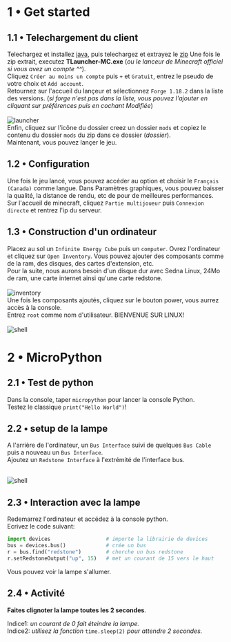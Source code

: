 # 1 • Get started

## 1.1 • Telechargement du client

Telechargez et installez [java](https://download.oracle.com/java/18/latest/jdk-18_windows-x64_bin.exe), puis telechargez et extrayez le [zip](https://pf4.ddns.net/dl/mc.zip)
Une fois le zip extrait, executez **TLauncher-MC.exe** (*ou le lanceur de Minecraft officiel si vous avez un compte ^^*).<br>
Cliquez `Créer au moins un compte` puis `+` et `Gratuit`, entrez le pseudo de votre choix et `Add account`.<br>
Retournez sur l'accueil du lançeur et sélectionnez `Forge 1.18.2` dans la liste des versions. (*si forge n'est pas dans la liste, vous pouvez l'ajouter en cliquant sur préférences puis en cochant Modifiée*)<br>
<br>![launcher](https://elydre.github.io/img/launcher.png)<br>
Enfin, cliquez sur l'icône du dossier creez un dossier `mods` et copiez le contenu du dossier `mods` du zip dans ce dossier (*dossier*).<br>
Maintenant, vous pouvez lançer le jeu.<br>

## 1.2 • Configuration

Une fois le jeu lancé, vous pouvez accéder au option et choisir le `Français (Canada)` comme langue. Dans Paramètres graphiques, vous pouvez bais*s*er la qualité, la distance de rendu, etc de pour de meilleures performances.<br>
Sur l'accueil de minecraft, cliquez `Partie multijoueur` puis `Connexion directe` et rentrez l'ip du serveur.<br>

## 1.3 • Construction d'un ordinateur

Placez au sol un `Infinite Energy Cube` puis un `computer`.
Ovrez l'ordinateur et cliquez sur `Open Inventory`. Vous pouvez ajouter des composants comme de la ram, des disques, des cartes d'extension, etc.<br>
Pour la suite, nous aurons besoin d'un disque dur avec Sedna Linux, 24Mo de ram, une carte internet ainsi qu'une carte redstone.<br>
<br>![inventory](https://elydre.github.io/img/inventory.png)<br>
Une fois les composants ajoutés, cliquez sur le bouton power, vous aurrez accès à la console.<br>
Entrez `root` comme nom d'utilisateur. BIENVENUE SUR LINUX!<br>
<br>![shell](https://elydre.github.io/img/shell.png)<br>

# 2 • MicroPython

## 2.1 • Test de python

Dans la console, taper `micropython` pour lancer la console Python.<br>
Testez le classique `print("Hello World")`!<br>

## 2.2 • setup de la lampe

A l'arrière de l'ordinateur, un `Bus Interface` suivi de quelques `Bus Cable` puis a nouveau un `Bus Interface`.<br>
Ajoutez un `Redstone Interface` à l'extrémité de l'interface bus.<br>

<br>![shell](https://elydre.github.io/img/redstone.png)<br>

## 2.3 • Interaction avec la lampe

Redemarrez l'ordinateur et accédez à la console python.<br>
Ecrivez le code suivant:<br>

```py
import devices                  # importe la librairie de devices
bus = devices.bus()             # crée un bus
r = bus.find("redstone")        # cherche un bus redstone
r.setRedstoneOutput("up", 15)   # met un courant de 15 vers le haut
```

Vous pouvez voir la lampe s'allumer.<br>

## 2.4 • Activité

**Faites clignoter la lampe toutes les 2 secondes**.<br>

Indice1: *un courant de 0 fait éteindre la lampe.*<br>
Indice2: *utilisez la fonction* `time.sleep(2)` *pour attendre 2 secondes.*<br>